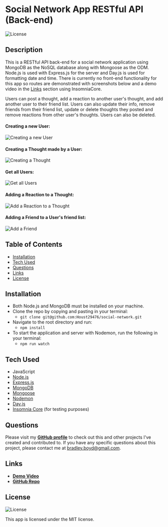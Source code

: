 # Social Network App RESTful API (Back-end)

![License](https://img.shields.io/badge/License%3A-MIT-green.svg)

## Description

This is a RESTful API back-end for a social network application using MongoDB as the NoSQL database along with Mongoose as the ODM. Node.js is used with Express.js for the server and Day.js is used for formatting date and time. There is currently no front-end functionality for this app so routes are demonstrated with screenshots below and a demo video in the [Links](#links) section using InsomniaCore.

Users can post a thought, add a reaction to another user's thought, and add another user to their friend list.
Users can also update their info, remove friends from their friend list, update or delete thoughts they posted and remove reactions from other user's thoughts. Users can also be deleted.

#### Creating a new User:

![Creating a new User](https://user-images.githubusercontent.com/95327275/165320278-8ac017fd-cccc-49eb-8e00-c25945e63cfa.jpg)

#### Creating a Thought made by a User:

![Creating a Thought](https://user-images.githubusercontent.com/95327275/165320282-aa2fc0c5-090b-4a69-bd71-1fcea53657ca.jpg)

#### Get all Users:

![Get all Users](https://user-images.githubusercontent.com/95327275/165320286-d499889a-9d89-46e8-a333-e1cac9375620.jpg)

#### Adding a Reaction to a Thought:

![Add a Reaction to a Thought](https://user-images.githubusercontent.com/95327275/165320290-6e331dc7-8b53-4810-9091-a06bef639cca.jpg)

#### Adding a Friend to a User's friend list:

![Add a Friend](https://user-images.githubusercontent.com/95327275/165320293-0ad77411-812a-4205-a811-60dc7898a354.jpg)

## Table of Contents

- [Installation](#installation)
- [Tech Used](#tech-used)
- [Questions](#questions)
- [Links](#links)
- [License](#license)

## Installation

- Both Node.js and MongoDB must be installed on your machine.
- Clone the repo by copying and pasting in your terminal:
  - `git clone git@github.com:Houst29476/social-network.git`
- Navigate to the root directory and run:
  - `npm install`
- To start the application and server with Nodemon, run the following in your terminal:
  - `npm run watch`

## Tech Used

- JavaScript
- [Node.js](https://nodejs.org/en/)
- [Express.js](https://www.npmjs.com/package/express)
- [MongoDB](https://docs.mongodb.com/manual/)
- [Mongoose](https://mongoosejs.com/)
- [Nodemon](https://www.npmjs.com/package/nodemon)
- [Day.js](https://www.npmjs.com/package/dayjs)
- [Insomnia Core](https://insomnia.rest/products/core/) (for testing purposes)

## Questions

Please visit my **[GitHub profile](https://github.com/houst29476/)** to check out this and other projects I've created and contributed to.
If you have any specific questions about this project, please contact me at <bradley.boyd@gmail.com>.

## Links

- **[Demo Video](https://user-images.githubusercontent.com/95327275/165315852-a5fa20fe-1adb-4394-befa-8227e60d14f7.mp4)**
- **[GitHub Repo](https://github.com/houst29476/social-network)**

## License

![License](https://img.shields.io/badge/License%3A-MIT-green.svg)

This app is licensed under the MIT license.
